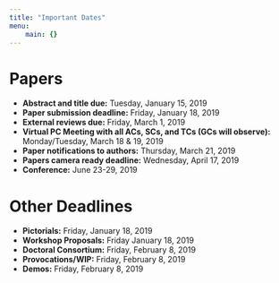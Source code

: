```yaml
---
title: "Important Dates"
menu:
    main: {}
---
```


# Papers

- **Abstract and title due:** Tuesday, January 15, 2019
- **Paper submission deadline:** Friday, January 18, 2019
- **External reviews due:** Friday, March 1, 2019
- **Virtual PC Meeting with all ACs, SCs, and TCs (GCs will observe):** Monday/Tuesday, March 18 & 19, 2019
- **Paper notifications to authors:** Thursday, March 21, 2019
- **Papers camera ready deadline:** Wednesday, April 17, 2019
- **Conference:** June 23-29, 2019

# Other Deadlines
- **Pictorials:** Friday, January 18, 2019
- **Workshop Proposals:** Friday January 18, 2019
- **Doctoral Consortium:** Friday, February 8, 2019
- **Provocations/WIP:** Friday, February 8, 2019
- **Demos:** Friday, February 8, 2019